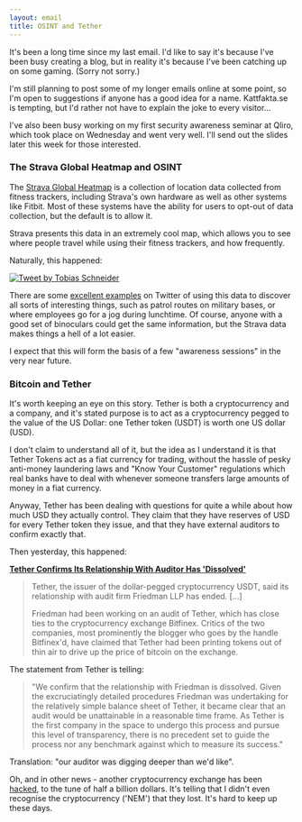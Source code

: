 ```yaml
---
layout: email
title: OSINT and Tether
---
```


It's been a long time since my last email. I'd like to say it's because I've been busy creating a blog, but in reality it's because I've been catching up on some gaming. (Sorry not sorry.)

I'm still planning to post some of my longer emails online at some point, so I'm open to suggestions if anyone has a good idea for a name. Kattfakta.se is tempting, but I'd rather not have to explain the joke to every visitor...

I've also been busy working on my first security awareness seminar at Qliro, which took place on Wednesday and went very well. I'll send out the slides later this week for those interested.


### The Strava Global Heatmap and OSINT

The [Strava Global Heatmap](https://labs.strava.com/heatmap/#7.00/-120.90000/38.36000/hot/all) is a collection of location data collected from fitness trackers, including Strava's own hardware as well as other systems like Fitbit.  Most of these systems have the ability for users to opt-out of data collection, but the default is to allow it.

Strava presents this data in an extremely cool map, which allows you to see where people travel while using their fitness trackers, and how frequently.

Naturally, this happened:

<a href="https://twitter.com/tobiaschneider/status/957317886112124928"><img src="https://markeldo.com/images/schneider-strava-heatmap.png" alt="Tweet by Tobias Schneider" class="tweet"/></a>

There are some [excellent examples](https://twitter.com/stilgherrian/status/957466138316701697) on Twitter of using this data to discover all sorts of interesting things, such as patrol routes on military bases, or where employees go for a jog during lunchtime. Of course, anyone with a good set of binoculars could get the same information, but the Strava data makes things a hell of a lot easier.

I expect that this will form the basis of a few "awareness sessions" in the very near future.


### Bitcoin and Tether 

It's worth keeping an eye on this story. Tether is both a cryptocurrency and a company, and it's stated purpose is to act as a cryptocurrency pegged to the value of the US Dollar: one Tether token (USDT) is worth one US dollar (USD).

I don't claim to understand all of it, but the idea as I understand it is that Tether Tokens act as a fiat currency for trading, without the hassle of pesky anti-money laundering laws and "Know Your Customer" regulations which real banks have to deal with whenever someone transfers large amounts of money in a fiat currency.

Anyway, Tether has been dealing with questions for quite a while about how much USD they actually control. They claim that they have reserves of USD for every Tether token they issue, and that they have external auditors to confirm exactly that. 

Then yesterday, this happened:

[**Tether Confirms Its Relationship With Auditor Has 'Dissolved'**](https://www.coindesk.com/tether-confirms-relationship-auditor-dissolved/)

>Tether, the issuer of the dollar-pegged cryptocurrency USDT, said its relationship with audit firm Friedman LLP has ended. [...]
>
>Friedman had been working on an audit of Tether, which has close ties to the cryptocurrency exchange Bitfinex. Critics of the two companies, most prominently the blogger who goes by the handle Bitfinex'd, have claimed that Tether had been printing tokens out of thin air to drive up the price of bitcoin on the exchange.

The statement from Tether is telling:

>"We confirm that the relationship with Friedman is dissolved.  Given the excruciatingly detailed procedures Friedman was undertaking for the relatively simple balance sheet of Tether, it became clear that an audit would be unattainable in a reasonable time frame. As Tether is the first company in the space to undergo this process and pursue this level of transparency, there is no precedent set to guide the process nor any benchmark against which to measure its success."

Translation: "our auditor was digging deeper than we'd like".

Oh, and in other news - another cryptocurrency exchange has been [hacked](https://www.theregister.co.uk/2018/01/26/coincheck_hacked/), to the tune of half a billion dollars. It's telling that I didn't even recognise the cryptocurrency ('NEM') that they lost. It's hard to keep up these days.
